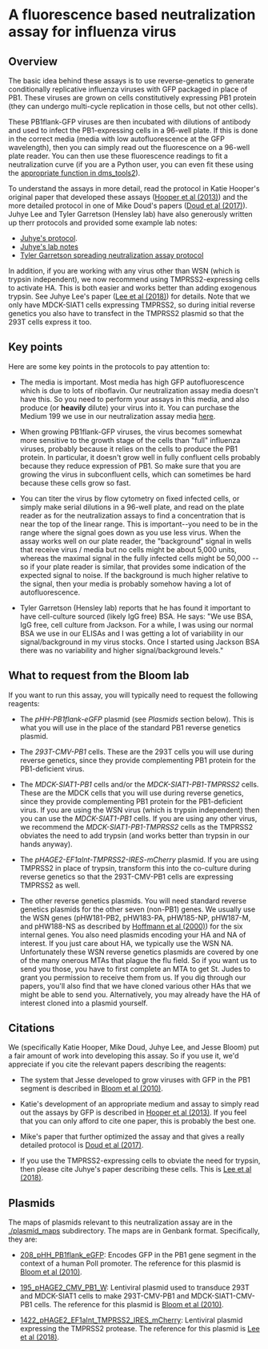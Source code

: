 # A fluorescence based neutralization assay for influenza virus

## Overview

The basic idea behind these assays is to use reverse-genetics to generate conditionally replicative influenza viruses with GFP packaged in place of PB1.
These viruses are grown on cells constitutively expressing PB1 protein (they can undergo multi-cycle replication in those cells, but not other cells).

These PB1flank-GFP viruses are then incubated with dilutions of antibody and used to infect the PB1-expressing cells in a 96-well plate.
If this is done in the correct media (media with low autofluorescence at the GFP wavelength), then you can simply read out the fluorescence on a 96-well plate reader.
You can then use these fluorescence readings to fit a neutralization curve (if you are a Python user, you can even fit these using the [appropriate function in dms_tools2](https://jbloomlab.github.io/dms_tools2/dms_tools2.neutcurve.html)).

To understand the assays in more detail, read the protocol in Katie Hooper's original paper that developed these assays ([Hooper et al (2013)](https://jvi.asm.org/content/87/23/12531.full)) and the more detailed protocol in one of Mike Doud's papers ([Doud et al (2017)](https://journals.plos.org/plospathogens/article?id=10.1371/journal.ppat.1006271)).
Juhye Lee and Tyler Garretson (Hensley lab) have also generously written up therr protocols and provided some example lab notes:
  - [Juhye's protocol](protocols/JuhyeLeeProtocol.pdf).
  - [Juhye's lab notes](protocols/JuhyeLeeNeutralizationAssayNotebook.pdf)
  - [Tyler Garretson spreading neutralization assay protocol](TylerGarretson-Spreading-Neutralization_Assay-Protocol.pdf)

In addition, if you are working with any virus other than WSN (which is trypsin independent), we now recommend using TMPRSS2-expressing cells to activate HA.
This is both easier and works better than adding exogenous trypsin.
See Juhye Lee's paper ([Lee et al (2018)](http://www.pnas.org/content/115/35/E8276)) for details.
Note that we only have MDCK-SIAT1 cells expressing TMPRSS2, so during initial reverse genetics you also have to transfect in the TMPRSS2 plasmid so that the 293T cells express it too.

## Key points
Here are some key points in the protocols to pay attention to:

 - The media is important. Most media has high GFP autofluorescence which is due to lots of riboflavin. Our neutralization assay media doesn't have this. So you need to perform your assays in this media, and also produce (or **heavily** dilute) your virus into it. You can purchase the Medium 199 we use in our neutralization assay media [here](https://www.thermofisher.com/order/catalog/product/11043023).

 - When growing PB1flank-GFP viruses, the virus becomes somewhat more sensitive to the growth stage of the cells than "full" influenza viruses, probably because it relies on the cells to produce the PB1 protein. In particular, it doesn't grow well in fully confluent cells probably because they reduce expression of PB1. So make sure that you are growing the virus in subconfluent cells, which can sometimes be hard because these cells grow so fast.

 - You can titer the virus by flow cytometry on fixed infected cells, or simply make serial dilutions in a 96-well plate, and read on the plate reader as for the neutralization assays to find a concentration that is near the top of the linear range. This is important--you need to be in the range where the signal goes down as you use less virus. When the assay works well on our plate reader, the "background" signal in wells that receive virus / media but no cells might be about 5,000 units, whereas the maximal signal in the fully infected cells might be 50,000 -- so if your plate reader is similar, that provides some indication of the expected signal to noise. If the background is much higher relative to the signal, then your media is probably somehow having a lot of autofluorescence.

 - Tyler Garretson (Hensley lab) reports that he has found it important to have cell-culture sourced (likely IgG free) BSA. He says: "We use BSA, IgG free, cell culture from Jackson. For a while, I was using our normal BSA we use in our ELISAs and I was getting a lot of variability in our signal/background in my virus stocks. Once I started using Jackson BSA there was no variability and higher signal/background levels."

## What to request from the Bloom lab
If you want to run this assay, you will typically need to request the following reagents:

 - The *pHH-PB1flank-eGFP* plasmid (see *Plasmids* section below). This is what you will use in the place of the standard PB1 reverse genetics plasmid.

 - The *293T-CMV-PB1* cells. These are the 293T cells you will use during reverse genetics, since they provide complementing PB1 protein for the PB1-deficient virus.

 - The *MDCK-SIAT1-PB1* cells and/or the *MDCK-SIAT1-PB1-TMPRSS2* cells. These are the MDCK cells that you will use during reverse genetics, since they provide complementing PB1 protein for the PB1-deficient virus. If you are using the WSN virus (which is trypsin independent) then you can use the *MDCK-SIAT1-PB1* cells. If you are using any other virus, we recommend the *MDCK-SIAT1-PB1-TMPRSS2* cells as the TMPRSS2 obviates the need to add trypsin (and works better than trypsin in our hands anyway).

 - The *pHAGE2-EF1aInt-TMPRSS2-IRES-mCherry* plasmid. If you are using TMPRSS2 in place of trypsin, transform this into the co-culture during reverse genetics so that the 293T-CMV-PB1 cells are expressing TMPRSS2 as well.

 - The other reverse genetics plasmids. You will need standard reverse genetics plasmids for the other seven (non-PB1) genes. We usually use the WSN genes (pHW181-PB2, pHW183-PA, pHW185-NP, pHW187-M, and pHW188-NS as described by [Hoffmann et al (2000)](http://www.pnas.org/content/97/11/6108)) for the six internal genes. You also need plasmids encoding your HA and NA of interest. If you just care about HA, we typically use the WSN NA. Unfortunately these WSN reverse genetics plasmids are covered by one of the many onerous MTAs that plague the flu field. So if you want us to send you those, you have to first complete an MTA to get St. Judes to grant you permission to receive them from us. If you dig through our papers, you'll also find that we have cloned various other HAs that we might be able to send you. Alternatively, you may already have the HA of interest cloned into a plasmid yourself.

## Citations
We (specifically Katie Hooper, Mike Doud, Juhye Lee, and Jesse Bloom) put a fair amount of work into developing this assay. 
So if you use it, we'd appreciate if you cite the relevant papers describing the reagents:

 - The system that Jesse developed to grow viruses with GFP in the PB1 segment is described in [Bloom et al (2010)](http://science.sciencemag.org/content/328/5983/1272.long).

 - Katie's development of an appropriate medium and assay to simply read out the assays by GFP is described in [Hooper et al (2013)](https://jvi.asm.org/content/87/23/12531.full). If you feel that you can only afford to cite one paper, this is probably the best one.

 - Mike's paper that further optimized the assay and that gives a really detailed protocol is [Doud et al (2017)](https://journals.plos.org/plospathogens/article?id=10.1371/journal.ppat.1006271).

 - If you use the TMPRSS2-expressing cells to obviate the need for trypsin, then please cite Juhye's paper describing these cells. This is [Lee et al (2018)](http://www.pnas.org/content/115/35/E8276).

## Plasmids
The maps of plasmids relevant to this neutralization assay are in the [./plasmid_maps](plasmid_maps) subdirectory.
The maps are in Genbank format.
Specifically, they are:

 - [208_pHH_PB1flank_eGFP](plasmid_maps/208_pHH_PB1flank_eGFP.gb): Encodes GFP in the PB1 gene segment in the context of a human PolI promoter. The reference for this plasmid is [Bloom et al (2010)](http://science.sciencemag.org/content/328/5983/1272.long).

 - [195_pHAGE2_CMV_PB1_W](plasmid_maps/195_pHAGE2_CMV_PB1_W.gb): Lentiviral plasmid used to transduce 293T and MDCK-SIAT1 cells to make 293T-CMV-PB1 and MDCK-SIAT1-CMV-PB1 cells. The reference for this plasmid is [Bloom et al (2010)](http://science.sciencemag.org/content/328/5983/1272.long).

 - [1422_pHAGE2_EF1aInt_TMPRSS2_IRES_mCherry](plasmid_maps/1422_pHAGE2_EF1aInt_TMPRSS2_IRES_mCherry.gb): Lentiviral plasmid expressing the TMPRSS2 protease. The reference for this plasmid is [Lee et al (2018)](http://www.pnas.org/content/115/35/E8276).


